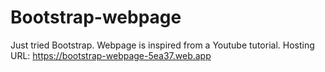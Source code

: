 # Bootstrap-webpage

Just tried Bootstrap.
Webpage is inspired from a Youtube tutorial.
Hosting URL: https://bootstrap-webpage-5ea37.web.app
 
